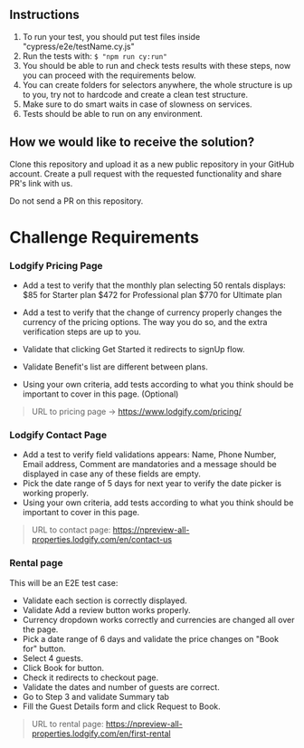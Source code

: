 ## Instructions

1. To run your test, you should put test files inside "cypress/e2e/testName.cy.js"
2. Run the tests with:
   `$ "npm run cy:run"`
3. You should be able to run and check tests results with these steps, now you can proceed with the requirements below.
4. You can create folders for selectors anywhere, the whole structure is up to you, try not to hardcode and create a clean test structure.
5. Make sure to do smart waits in case of slowness on services.
6. Tests should be able to run on any environment.

## How we would like to receive the solution?

Clone this repository and upload it as a new public repository in your GitHub account. Create a pull request with the requested functionality and share PR's link with us.

Do not send a PR on this repository.

# Challenge Requirements

### Lodgify Pricing Page

- Add a test to verify that the monthly plan selecting 50 rentals displays:
  $85 for Starter plan
  $472 for Professional plan
  $770 for Ultimate plan
- Add a test to verify that the change of currency properly changes the currency of the pricing options. The way you do so, and the extra verification steps are up to you.

- Validate that clicking Get Started it redirects to signUp flow.

- Validate Benefit's list are different between plans.

- Using your own criteria, add tests according to what you think should be important to cover in this page. (Optional)

> URL to pricing page -> https://www.lodgify.com/pricing/

### Lodgify Contact Page

- Add a test to verify field validations appears:
  Name, Phone Number, Email address, Comment are mandatories and a message should be displayed in case any of these fields are empty.
- Pick the date range of 5 days for next year to verify the date picker is working properly.
- Using your own criteria, add tests according to what you think should be important to cover in this page.

> URL to contact page: https://npreview-all-properties.lodgify.com/en/contact-us

### Rental page

This will be an E2E test case:

- Validate each section is correctly displayed.
- Validate Add a review button works properly.
- Currency dropdown works correctly and currencies are changed all over the page.
- Pick a date range of 6 days and validate the price changes on "Book for" button.
- Select 4 guests.
- Click Book for button.
- Check it redirects to checkout page.
- Validate the dates and number of guests are correct.
- Go to Step 3 and validate Summary tab
- Fill the Guest Details form and click Request to Book.

> URL to rental page: https://npreview-all-properties.lodgify.com/en/first-rental
